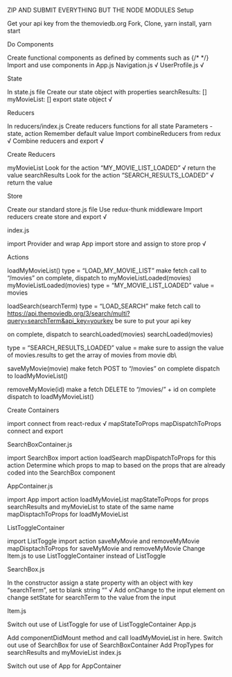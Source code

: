 ZIP AND SUBMIT EVERYTHING BUT THE NODE MODULES
Setup

Get your api key from the themoviedb.org
Fork, Clone, yarn install, yarn start

Do Components

Create functional components as defined by comments such as {/* */}
Import and use components in App.js
Navigation.js √
UserProfile.js √

State

In state.js file
Create our state object with properties
searchResults: []
myMovieList: []
export state object √


Reducers

In reducers/index.js
Create reducers functions for all state
Parameters - state, action
Remember default value
Import combineReducers from redux √
Combine reducers and export √


Create Reducers

myMovieList
Look for the action “MY_MOVIE_LIST_LOADED” √
return the value
searchResults
Look for the action “SEARCH_RESULTS_LOADED” √
return the value

Store

Create our standard store.js file
Use redux-thunk middleware
Import reducers
create store and export √

index.js

import Provider and wrap App
import store and assign to store prop √


Actions

loadMyMovieList()
type = “LOAD_MY_MOVIE_LIST”
make fetch call to “/movies”
on complete, dispatch to myMovieListLoaded(movies)
myMovieListLoaded(movies)
type = “MY_MOVIE_LIST_LOADED”
value = movies

loadSearch(searchTerm)
type = “LOAD_SEARCH”
make fetch call to https://api.themoviedb.org/3/search/multi?query=searchTerm&api_key=yourkey
be sure to put your api key

on complete, dispatch to searchLoaded(movies)
searchLoaded(movies)

type = “SEARCH_RESULTS_LOADED”
value = make sure to assign the value of movies.results to get the array of movies from movie db\



saveMyMovie(movie)
make fetch POST to “/movies”
on complete dispatch to loadMyMovieList()

removeMyMovie(id)
make a fetch DELETE to “/movies/” + id
on complete dispatch to loadMyMovieList()

Create Containers

import connect from react-redux √
mapStateToProps
mapDispatchToProps
connect and export

SearchBoxContainer.js

import SearchBox
import action loadSearch
mapDispatchToProps for this action
Determine which props to map to based on the props that are already coded into the SearchBox component

AppContainer.js

import App
import action loadMyMovieList
mapStateToProps for props searchResults and myMovieList to state of the same name
mapDisptachToProps for loadMyMovieList

ListToggleContainer

import ListToggle
import action saveMyMovie and removeMyMovie
mapDisptachToProps for saveMyMovie and removeMyMovie
Change Item.js to use ListToggleContainer instead of ListToggle

SearchBox.js

In the constructor assign a state property with an object with key “searchTerm”, set to blank string “” √
Add onChange to the input element
on change setState for searchTerm to the value from the input

Item.js

Switch out use of ListToggle for use of ListToggleContainer
App.js

Add componentDidMount method and call loadMyMovieList in here.
Switch out use of SearchBox for use of SearchBoxContainer
Add PropTypes for searchResults and myMovieList
index.js

Switch out use of App for AppContainer
